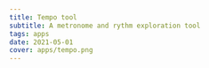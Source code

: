 ```yaml
---
title: Tempo tool
subtitle: A metronome and rythm exploration tool
tags: apps
date: 2021-05-01
cover: apps/tempo.png
---
```


<client-only >
  <tempo-tool />
</client-only >